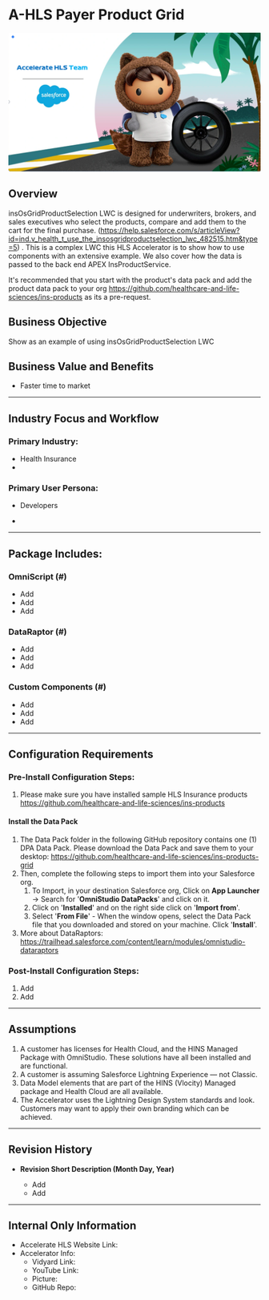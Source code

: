 # A-HLS Payer Product Grid 


![HLS Logo](./img/hlslogo.png)





## Overview


insOsGridProductSelection LWC is designed for underwriters, brokers, and sales executives who select the products, compare and add them to the cart for the final purchase. (https://help.salesforce.com/s/articleView?id=ind.v_health_t_use_the_insosgridproductselection_lwc_482515.htm&type=5) . This is a complex LWC this HLS Accelerator is to show how to use components with an extensive example. We also cover how the data is passed to the back end APEX InsProductService.


It's recommended that you start with the product's data pack and add the product data pack to your org https://github.com/healthcare-and-life-sciences/ins-products as its a pre-request. 





## Business Objective

Show as an example of using insOsGridProductSelection LWC

## Business Value and Benefits

* Faster time to market

* * *

## Industry Focus and Workflow

### Primary Industry:

* Health Insurance
* 

### Primary User Persona:

* Developers

* 

* * *

## Package Includes:

### **OmniScript (#)**

* Add
* Add
* Add

### **DataRaptor (#)**

* Add
* Add
* Add

### **Custom Components (#)**

* Add
* Add
* Add

* * *

## Configuration Requirements

### Pre-Install Configuration Steps:

1. Please make sure you have installed sample HLS Insurance products https://github.com/healthcare-and-life-sciences/ins-products

#### Install the Data Pack

1. The Data Pack folder in the following GitHub repository contains one (1) DPA Data Pack. Please download the Data Pack and save them to your desktop: https://github.com/healthcare-and-life-sciences/ins-products-grid
2. Then, complete the following steps to import them into your Salesforce org.
    1. To Import, in your destination Salesforce org, Click on **App Launcher** → Search for '**OmniStudio DataPacks**' and click on it.
    2. Click on '**Installed**' and on the right side click on '**Import from**'.
    3. Select '**From File**' - When the window opens, select the Data Pack file that you downloaded and stored on your machine. Click '**Install**'.
3. More about DataRaptors: https://trailhead.salesforce.com/content/learn/modules/omnistudio-dataraptors

### Post-Install Configuration Steps:

1. Add
2. Add

* * *

## Assumptions

1. A customer has licenses for Health Cloud, and the HINS Managed Package with OmniStudio. These solutions have all been installed and are functional.
2. A customer is assuming Salesforce Lightning Experience — not Classic.
3. Data Model elements that are part of the HINS (Vlocity) Managed package and Health Cloud are all available.
4. The Accelerator uses the Lightning Design System standards and look. Customers may want to apply their own branding which can be achieved.

* * *

## Revision History

* **Revision Short Description (Month Day, Year)**

    * Add
    * Add

* * *

## Internal Only Information

* Accelerate HLS Website Link:
* Accelerator Info:
    * Vidyard Link:
    * YouTube Link:
    * Picture:
    *  GitHub Repo:
